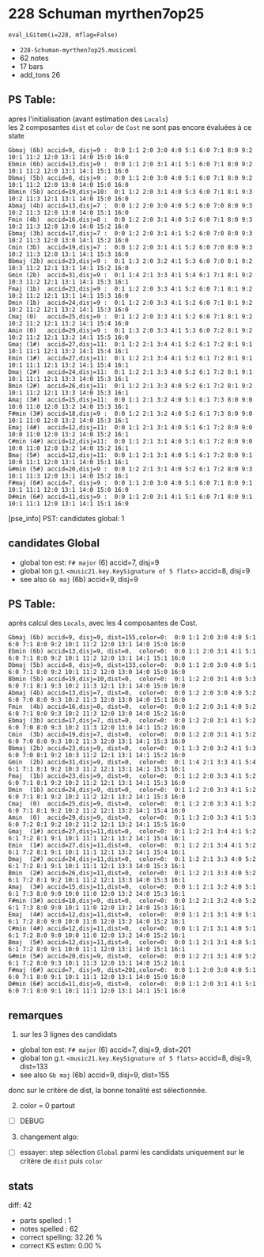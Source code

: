 # 228 Schuman myrthen7op25


```
eval_LGitem(i=228, mflag=False)
```

- `228-Schuman-myrthen7op25.musicxml`
- 62 notes
- 17 bars
- add_tons 26


## PS Table:
apres l'initialisation (avant estimation des `Locals`)  
les 2 composantes `dist` et `color` de `Cost` ne sont pas encore évaluées à ce state

```
Gbmaj (6b) accid=9, disj=9 :  0:0 1:1 2:0 3:0 4:0 5:1 6:0 7:1 8:0 9:2 10:1 11:2 12:0 13:1 14:0 15:0 16:0
Ebmin (6b) accid=13,disj=9 :  0:0 1:1 2:0 3:1 4:1 5:1 6:0 7:1 8:0 9:2 10:1 11:2 12:0 13:1 14:1 15:1 16:0
Dbmaj (5b) accid=8, disj=9 :  0:0 1:1 2:0 3:0 4:0 5:1 6:0 7:1 8:0 9:2 10:1 11:2 12:0 13:0 14:0 15:0 16:0
Bbmin (5b) accid=19,disj=10:  0:1 1:2 2:0 3:1 4:0 5:3 6:0 7:1 8:1 9:3 10:2 11:3 12:1 13:1 14:0 15:0 16:0
Abmaj (4b) accid=13,disj=7 :  0:0 1:2 2:0 3:0 4:0 5:2 6:0 7:0 8:0 9:3 10:2 11:3 12:0 13:0 14:0 15:1 16:0
Fmin (4b)  accid=16,disj=8 :  0:0 1:2 2:0 3:1 4:0 5:2 6:0 7:1 8:0 9:3 10:2 11:3 12:0 13:0 14:0 15:2 16:0
Ebmaj (3b) accid=17,disj=7 :  0:0 1:2 2:0 3:1 4:1 5:2 6:0 7:0 8:0 9:3 10:2 11:3 12:0 13:0 14:1 15:2 16:0
Cmin (3b)  accid=19,disj=7 :  0:0 1:2 2:0 3:1 4:1 5:2 6:0 7:0 8:0 9:3 10:2 11:3 12:0 13:1 14:1 15:3 16:0
Bbmaj (2b) accid=23,disj=9 :  0:1 1:3 2:0 3:2 4:1 5:3 6:0 7:0 8:1 9:2 10:3 11:2 12:1 13:1 14:1 15:2 16:0
Gmin (2b)  accid=31,disj=9 :  0:1 1:4 2:1 3:3 4:1 5:4 6:1 7:1 8:1 9:2 10:3 11:2 12:1 13:1 14:1 15:3 16:1
Fmaj (1b)  accid=23,disj=9 :  0:1 1:2 2:0 3:3 4:1 5:2 6:0 7:1 8:1 9:2 10:2 11:2 12:1 13:1 14:1 15:3 16:0
Dmin (1b)  accid=24,disj=9 :  0:1 1:2 2:0 3:3 4:1 5:2 6:0 7:1 8:1 9:2 10:2 11:2 12:1 13:2 14:1 15:3 16:0
Cmaj (0)   accid=25,disj=9 :  0:1 1:2 2:0 3:3 4:1 5:2 6:0 7:1 8:1 9:2 10:2 11:2 12:1 13:2 14:1 15:4 16:0
Amin (0)   accid=29,disj=9 :  0:1 1:3 2:0 3:3 4:1 5:3 6:0 7:2 8:1 9:2 10:2 11:2 12:1 13:2 14:1 15:5 16:0
Gmaj (1#)  accid=27,disj=11:  0:1 1:2 2:1 3:4 4:1 5:2 6:1 7:2 8:1 9:1 10:1 11:1 12:1 13:2 14:1 15:4 16:1
Emin (1#)  accid=27,disj=11:  0:1 1:2 2:1 3:4 4:1 5:2 6:1 7:2 8:1 9:1 10:1 11:1 12:1 13:2 14:1 15:4 16:1
Dmaj (2#)  accid=24,disj=11:  0:1 1:2 2:1 3:3 4:0 5:2 6:1 7:2 8:1 9:1 10:1 11:1 12:1 13:3 14:0 15:3 16:1
Bmin (2#)  accid=26,disj=11:  0:1 1:2 2:1 3:3 4:0 5:2 6:1 7:2 8:1 9:2 10:1 11:2 12:1 13:3 14:0 15:3 16:1
Amaj (3#)  accid=15,disj=11:  0:0 1:1 2:1 3:2 4:0 5:1 6:1 7:3 8:0 9:0 10:0 11:0 12:0 13:2 14:0 15:3 16:1
F#min (3#) accid=18,disj=9 :  0:0 1:2 2:1 3:2 4:0 5:2 6:1 7:3 8:0 9:0 10:1 11:0 12:0 13:2 14:0 15:3 16:1
Emaj (4#)  accid=12,disj=11:  0:0 1:1 2:1 3:1 4:0 5:1 6:1 7:2 8:0 9:0 10:0 11:0 12:0 13:2 14:0 15:2 16:1
C#min (4#) accid=12,disj=11:  0:0 1:1 2:1 3:1 4:0 5:1 6:1 7:2 8:0 9:0 10:0 11:0 12:0 13:2 14:0 15:2 16:1
Bmaj (5#)  accid=12,disj=11:  0:0 1:1 2:1 3:1 4:0 5:1 6:1 7:2 8:0 9:1 10:0 11:1 12:0 13:1 14:0 15:1 16:1
G#min (5#) accid=20,disj=9 :  0:0 1:2 2:1 3:1 4:0 5:2 6:1 7:2 8:0 9:3 10:1 11:3 12:0 13:1 14:0 15:2 16:1
F#maj (6#) accid=7, disj=9 :  0:0 1:1 2:0 3:0 4:0 5:1 6:0 7:1 8:0 9:1 10:1 11:1 12:0 13:1 14:0 15:0 16:0
D#min (6#) accid=11,disj=9 :  0:0 1:1 2:0 3:1 4:1 5:1 6:0 7:1 8:0 9:1 10:1 11:1 12:0 13:1 14:1 15:1 16:0
```

[pse_info] PST: candidates global: 1


## candidates Global

- global ton est: `F# major` (6)  accid=7, disj=9 
- global ton g.t. `<music21.key.KeySignature of 5 flats>` accid=8, disj=9 
- see also `Gb maj` (6b) accid=9, disj=9


## PS Table:
après calcul des `Locals`, avec les 4 composantes de Cost.

```
Gbmaj (6b) accid=9, disj=9, dist=155,color=0:  0:0 1:1 2:0 3:0 4:0 5:1 6:0 7:1 8:0 9:2 10:1 11:2 12:0 13:1 14:0 15:0 16:0
Ebmin (6b) accid=13,disj=9, dist=0,  color=0:  0:0 1:1 2:0 3:1 4:1 5:1 6:0 7:1 8:0 9:2 10:1 11:2 12:0 13:1 14:1 15:1 16:0
Dbmaj (5b) accid=8, disj=9, dist=133,color=0:  0:0 1:1 2:0 3:0 4:0 5:1 6:0 7:1 8:0 9:2 10:1 11:2 12:0 13:0 14:0 15:0 16:0
Bbmin (5b) accid=19,disj=10,dist=0,  color=0:  0:1 1:2 2:0 3:1 4:0 5:3 6:0 7:1 8:1 9:3 10:2 11:3 12:1 13:1 14:0 15:0 16:0
Abmaj (4b) accid=13,disj=7, dist=0,  color=0:  0:0 1:2 2:0 3:0 4:0 5:2 6:0 7:0 8:0 9:3 10:2 11:3 12:0 13:0 14:0 15:1 16:0
Fmin  (4b) accid=16,disj=8, dist=0,  color=0:  0:0 1:2 2:0 3:1 4:0 5:2 6:0 7:1 8:0 9:3 10:2 11:3 12:0 13:0 14:0 15:2 16:0
Ebmaj (3b) accid=17,disj=7, dist=0,  color=0:  0:0 1:2 2:0 3:1 4:1 5:2 6:0 7:0 8:0 9:3 10:2 11:3 12:0 13:0 14:1 15:2 16:0
Cmin  (3b) accid=19,disj=7, dist=0,  color=0:  0:0 1:2 2:0 3:1 4:1 5:2 6:0 7:0 8:0 9:3 10:2 11:3 12:0 13:1 14:1 15:3 16:0
Bbmaj (2b) accid=23,disj=9, dist=0,  color=0:  0:1 1:3 2:0 3:2 4:1 5:3 6:0 7:0 8:1 9:2 10:3 11:2 12:1 13:1 14:1 15:2 16:0
Gmin  (2b) accid=31,disj=9, dist=0,  color=0:  0:1 1:4 2:1 3:3 4:1 5:4 6:1 7:1 8:1 9:2 10:3 11:2 12:1 13:1 14:1 15:3 16:1
Fmaj  (1b) accid=23,disj=9, dist=0,  color=0:  0:1 1:2 2:0 3:3 4:1 5:2 6:0 7:1 8:1 9:2 10:2 11:2 12:1 13:1 14:1 15:3 16:0
Dmin  (1b) accid=24,disj=9, dist=0,  color=0:  0:1 1:2 2:0 3:3 4:1 5:2 6:0 7:1 8:1 9:2 10:2 11:2 12:1 13:2 14:1 15:3 16:0
Cmaj  (0)  accid=25,disj=9, dist=0,  color=0:  0:1 1:2 2:0 3:3 4:1 5:2 6:0 7:1 8:1 9:2 10:2 11:2 12:1 13:2 14:1 15:4 16:0
Amin  (0)  accid=29,disj=9, dist=0,  color=0:  0:1 1:3 2:0 3:3 4:1 5:3 6:0 7:2 8:1 9:2 10:2 11:2 12:1 13:2 14:1 15:5 16:0
Gmaj  (1#) accid=27,disj=11,dist=0,  color=0:  0:1 1:2 2:1 3:4 4:1 5:2 6:1 7:2 8:1 9:1 10:1 11:1 12:1 13:2 14:1 15:4 16:1
Emin  (1#) accid=27,disj=11,dist=0,  color=0:  0:1 1:2 2:1 3:4 4:1 5:2 6:1 7:2 8:1 9:1 10:1 11:1 12:1 13:2 14:1 15:4 16:1
Dmaj  (2#) accid=24,disj=11,dist=0,  color=0:  0:1 1:2 2:1 3:3 4:0 5:2 6:1 7:2 8:1 9:1 10:1 11:1 12:1 13:3 14:0 15:3 16:1
Bmin  (2#) accid=26,disj=11,dist=0,  color=0:  0:1 1:2 2:1 3:3 4:0 5:2 6:1 7:2 8:1 9:2 10:1 11:2 12:1 13:3 14:0 15:3 16:1
Amaj  (3#) accid=15,disj=11,dist=0,  color=0:  0:0 1:1 2:1 3:2 4:0 5:1 6:1 7:3 8:0 9:0 10:0 11:0 12:0 13:2 14:0 15:3 16:1
F#min (3#) accid=18,disj=9, dist=0,  color=0:  0:0 1:2 2:1 3:2 4:0 5:2 6:1 7:3 8:0 9:0 10:1 11:0 12:0 13:2 14:0 15:3 16:1
Emaj  (4#) accid=12,disj=11,dist=0,  color=0:  0:0 1:1 2:1 3:1 4:0 5:1 6:1 7:2 8:0 9:0 10:0 11:0 12:0 13:2 14:0 15:2 16:1
C#min (4#) accid=12,disj=11,dist=0,  color=0:  0:0 1:1 2:1 3:1 4:0 5:1 6:1 7:2 8:0 9:0 10:0 11:0 12:0 13:2 14:0 15:2 16:1
Bmaj  (5#) accid=12,disj=11,dist=0,  color=0:  0:0 1:1 2:1 3:1 4:0 5:1 6:1 7:2 8:0 9:1 10:0 11:1 12:0 13:1 14:0 15:1 16:1
G#min (5#) accid=20,disj=9, dist=0,  color=0:  0:0 1:2 2:1 3:1 4:0 5:2 6:1 7:2 8:0 9:3 10:1 11:3 12:0 13:1 14:0 15:2 16:1
F#maj (6#) accid=7, disj=9, dist=201,color=0:  0:0 1:1 2:0 3:0 4:0 5:1 6:0 7:1 8:0 9:1 10:1 11:1 12:0 13:1 14:0 15:0 16:0
D#min (6#) accid=11,disj=9, dist=0,  color=0:  0:0 1:1 2:0 3:1 4:1 5:1 6:0 7:1 8:0 9:1 10:1 11:1 12:0 13:1 14:1 15:1 16:0
```


## remarques


1. sur les 3 lignes des candidats

- global ton est: `F# major` (6)  accid=7, disj=9, dist=201
- global ton g.t. `<music21.key.KeySignature of 5 flats>` accid=8, disj=9, dist=133
- see also `Gb maj` (6b) accid=9, disj=9, dist=155

donc sur le critère de dist, la bonne tonalité est sélectionnée.

2. color = 0 partout
- [ ] DEBUG



3. changement algo:
- [ ] essayer:
step sélection `Global` parmi les candidats 
uniquement sur le critère de `dist` puis `color`




## stats
diff: 42

- parts spelled   : 1
- notes spelled   : 62
- correct spelling: 32.26 %
- correct KS estim: 0.00 %
